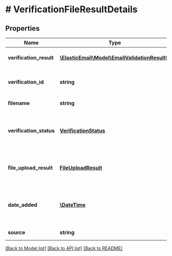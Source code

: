 # # VerificationFileResultDetails

## Properties

Name | Type | Description | Notes
------------ | ------------- | ------------- | -------------
**verification_result** | [**\ElasticEmail\Model\EmailValidationResult[]**](EmailValidationResult.md) | Verification result&#39;s details | [optional]
**verification_id** | **string** | Identifier of this verification result | [optional]
**filename** | **string** | Origin file name | [optional]
**verification_status** | [**VerificationStatus**](VerificationStatus.md) | In what state does this verification result currently is | [optional]
**file_upload_result** | [**FileUploadResult**](FileUploadResult.md) | How many emails were detected in the file for verification | [optional]
**date_added** | [**\DateTime**](\DateTime.md) | Date of creation in YYYY-MM-DDThh:ii:ss format | [optional]
**source** | **string** | Origin file extension | [optional]

[[Back to Model list]](../../README.md#models) [[Back to API list]](../../README.md#endpoints) [[Back to README]](../../README.md)
